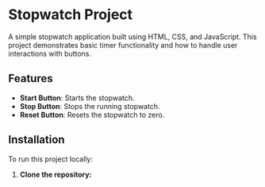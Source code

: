 # Stopwatch Project

A simple stopwatch application built using HTML, CSS, and JavaScript. This project demonstrates basic timer functionality and how to handle user interactions with buttons.

## Features

- **Start Button**: Starts the stopwatch.
- **Stop Button**: Stops the running stopwatch.
- **Reset Button**: Resets the stopwatch to zero.

## Installation

To run this project locally:

1. **Clone the repository:**
   ```bash

   